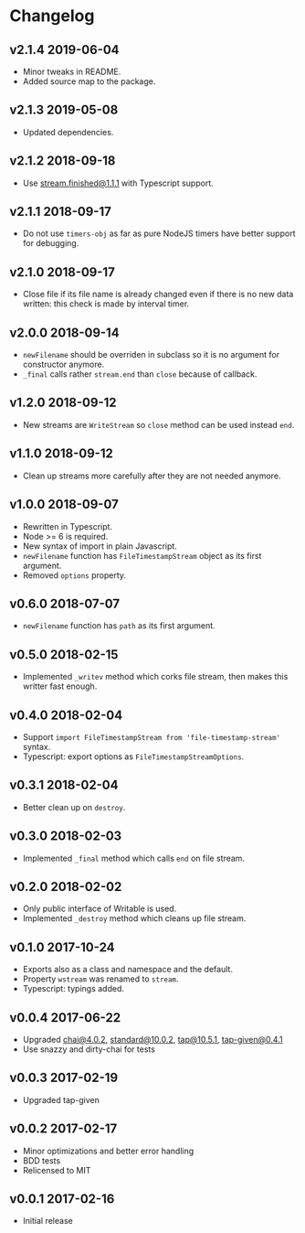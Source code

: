 # Changelog

## v2.1.4 2019-06-04

- Minor tweaks in README.
- Added source map to the package.

## v2.1.3 2019-05-08

- Updated dependencies.

## v2.1.2 2018-09-18

- Use stream.finished@1.1.1 with Typescript support.

## v2.1.1 2018-09-17

- Do not use `timers-obj` as far as pure NodeJS timers have better support for
  debugging.

## v2.1.0 2018-09-17

- Close file if its file name is already changed even if there is no new data
  written: this check is made by interval timer.

## v2.0.0 2018-09-14

- `newFilename` should be overriden in subclass so it is no argument for
  constructor anymore.
- `_final` calls rather `stream.end` than `close` because of callback.

## v1.2.0 2018-09-12

- New streams are `WriteStream` so `close` method can be used instead `end`.

## v1.1.0 2018-09-12

- Clean up streams more carefully after they are not needed anymore.

## v1.0.0 2018-09-07

- Rewritten in Typescript.
- Node >= 6 is required.
- New syntax of import in plain Javascript.
- `newFilename` function has `FileTimestampStream` object as its first argument.
- Removed `options` property.

## v0.6.0 2018-07-07

- `newFilename` function has `path` as its first argument.

## v0.5.0 2018-02-15

- Implemented `_writev` method which corks file stream, then makes this writter
  fast enough.

## v0.4.0 2018-02-04

- Support `import FileTimestampStream from 'file-timestamp-stream'` syntax.
- Typescript: export options as `FileTimestampStreamOptions`.

## v0.3.1 2018-02-04

- Better clean up on `destroy`.

## v0.3.0 2018-02-03

- Implemented `_final` method which calls `end` on file stream.

## v0.2.0 2018-02-02

- Only public interface of Writable is used.
- Implemented `_destroy` method which cleans up file stream.

## v0.1.0 2017-10-24

- Exports also as a class and namespace and the default.
- Property `wstream` was renamed to `stream`.
- Typescript: typings added.

## v0.0.4 2017-06-22

- Upgraded chai@4.0.2, standard@10.0.2, tap@10.5.1, tap-given@0.4.1
- Use snazzy and dirty-chai for tests

## v0.0.3 2017-02-19

- Upgraded tap-given

## v0.0.2 2017-02-17

- Minor optimizations and better error handling
- BDD tests
- Relicensed to MIT

## v0.0.1 2017-02-16

- Initial release

